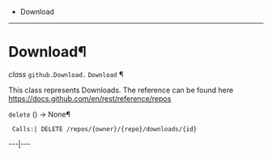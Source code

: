   + Download

* * *
# Download¶

_class_ `github.Download.`  `Download` ¶

This class represents Downloads. The reference can be found here https://docs.github.com/en/rest/reference/repos

`delete` () → None¶

     Calls:| DELETE /repos/{owner}/{repo}/downloads/{id}

---|---
